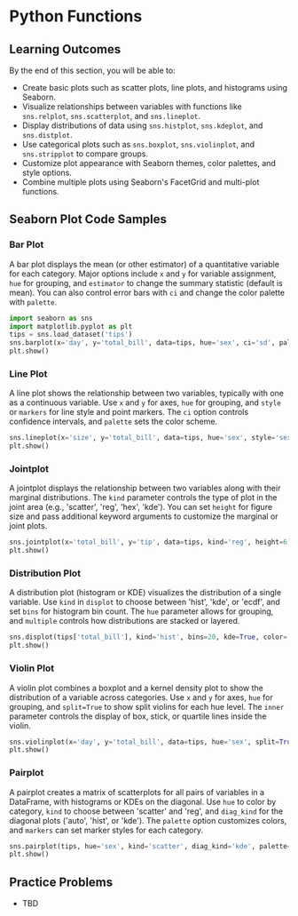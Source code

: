# Python Functions

## Learning Outcomes

By the end of this section, you will be able to:

- Create basic plots such as scatter plots, line plots, and histograms using Seaborn.
- Visualize relationships between variables with functions like `sns.relplot`, `sns.scatterplot`, and `sns.lineplot`.
- Display distributions of data using `sns.histplot`, `sns.kdeplot`, and `sns.distplot`.
- Use categorical plots such as `sns.boxplot`, `sns.violinplot`, and `sns.stripplot` to compare groups.
- Customize plot appearance with Seaborn themes, color palettes, and style options.
- Combine multiple plots using Seaborn's FacetGrid and multi-plot functions.

## Seaborn Plot Code Samples

### Bar Plot

A bar plot displays the mean (or other estimator) of a quantitative variable for each category. Major options include `x` and `y` for variable assignment, `hue` for grouping, and `estimator` to change the summary statistic (default is mean). You can also control error bars with `ci` and change the color palette with `palette`.

```python
import seaborn as sns
import matplotlib.pyplot as plt
tips = sns.load_dataset('tips')
sns.barplot(x='day', y='total_bill', data=tips, hue='sex', ci='sd', palette='pastel')
plt.show()
```

### Line Plot

A line plot shows the relationship between two variables, typically with one as a continuous variable. Use `x` and `y` for axes, `hue` for grouping, and `style` or `markers` for line style and point markers. The `ci` option controls confidence intervals, and `palette` sets the color scheme.

```python
sns.lineplot(x='size', y='total_bill', data=tips, hue='sex', style='sex', markers=True, ci=None)
plt.show()
```

### Jointplot

A jointplot displays the relationship between two variables along with their marginal distributions. The `kind` parameter controls the type of plot in the joint area (e.g., 'scatter', 'reg', 'hex', 'kde'). You can set `height` for figure size and pass additional keyword arguments to customize the marginal or joint plots.

```python
sns.jointplot(x='total_bill', y='tip', data=tips, kind='reg', height=6)
plt.show()
```

### Distribution Plot

A distribution plot (histogram or KDE) visualizes the distribution of a single variable. Use `kind` in `displot` to choose between 'hist', 'kde', or 'ecdf', and set `bins` for histogram bin count. The `hue` parameter allows for grouping, and `multiple` controls how distributions are stacked or layered.

```python
sns.displot(tips['total_bill'], kind='hist', bins=20, kde=True, color='skyblue')
plt.show()
```

### Violin Plot

A violin plot combines a boxplot and a kernel density plot to show the distribution of a variable across categories. Use `x` and `y` for axes, `hue` for grouping, and `split=True` to show split violins for each hue level. The `inner` parameter controls the display of box, stick, or quartile lines inside the violin.

```python
sns.violinplot(x='day', y='total_bill', data=tips, hue='sex', split=True, inner='quartile', palette='muted')
plt.show()
```

### Pairplot

A pairplot creates a matrix of scatterplots for all pairs of variables in a DataFrame, with histograms or KDEs on the diagonal. Use `hue` to color by category, `kind` to choose between 'scatter' and 'reg', and `diag_kind` for the diagonal plots ('auto', 'hist', or 'kde'). The `palette` option customizes colors, and `markers` can set marker styles for each category.

```python
sns.pairplot(tips, hue='sex', kind='scatter', diag_kind='kde', palette='coolwarm')
plt.show()
```

## Practice Problems

- TBD
